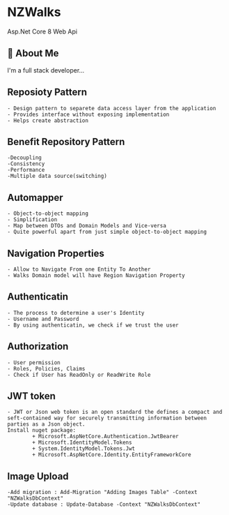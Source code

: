 # NZWalks

Asp.Net Core 8 Web Api

## 🚀 About Me

I'm a full stack developer...

## Reposioty Pattern

    - Design pattern to separete data access layer from the application
    - Provides interface without exposing implementation
    - Helps create abstraction

## Benefit Repository Pattern

    -Decoupling
    -Consistency
    -Performance
    -Multiple data source(switching)

## Automapper

    - Object-to-object mapping
    - Simplification
    - Map between DTOs and Domain Models and Vice-versa
    - Quite powerful apart from just simple object-to-object mapping

## Navigation Properties

    - Allow to Navigate From one Entity To Another
    - Walks Domain model will have Region Navigation Property

## Authenticatin

    - The process to determine a user's Identity
    - Username and Password
    - By using authenticatin, we check if we trust the user

## Authorization

    - User permission
    - Roles, Policies, Claims
    - Check if User has ReadOnly or ReadWrite Role

## JWT token

    - JWT or Json web token is an open standard the defines a compact and seft-contained way for securely transmitting information between parties as a Json object.
    Install nuget package:
            + Microsoft.AspNetCore.Authentication.JwtBearer
            + Microsoft.IdentityModel.Tokens
            + System.IdentityModel.Tokens.Jwt
            + Microsoft.AspNetCore.Identity.EntityFrameworkCore

## Image Upload

    -Add migration : Add-Migration "Adding Images Table" -Context "NZWalksDbContext"
    -Update database : Update-Database -Context "NZWalksDbContext"
